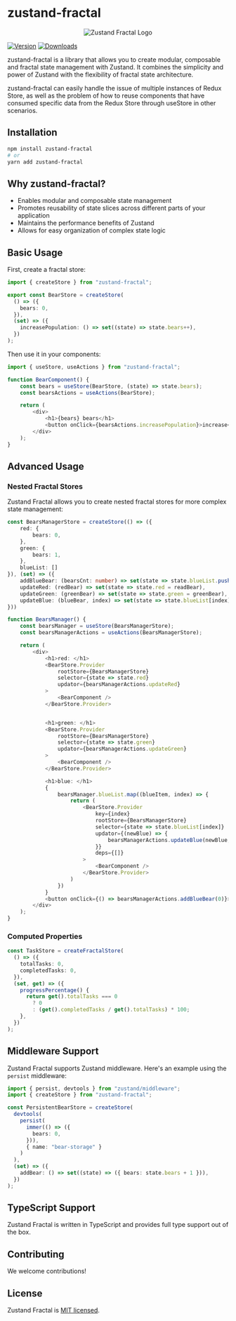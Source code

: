 # zustand-fractal

<p align="center">
	<img src="https://img.alicdn.com/imgextra/i2/O1CN011N4AN11QnfRWmTt2D_!!6000000002021-0-tps-1024-1024.jpg" alt="Zustand Fractal Logo" />
</p>

[![Version](https://img.shields.io/npm/v/zustand-fractal?style=flat&colorA=000000&colorB=000000)](https://www.npmjs.com/package/zustand-fractal)
[![Downloads](https://img.shields.io/npm/dt/zustand-fractal.svg?style=flat&colorA=000000&colorB=000000)](https://www.npmjs.com/package/zustand-fractal)

zustand-fractal is a library that allows you to create modular, composable and fractal state management with Zustand. It combines the simplicity and power of Zustand with the flexibility of fractal state architecture.

zustand-fractal can easily handle the issue of multiple instances of Redux Store, as well as the problem of how to reuse components that have consumed specific data from the Redux Store through useStore in other scenarios.

## Installation

```bash
npm install zustand-fractal
# or
yarn add zustand-fractal
```

## Why zustand-fractal?

- Enables modular and composable state management
- Promotes reusability of state slices across different parts of your application
- Maintains the performance benefits of Zustand
- Allows for easy organization of complex state logic

## Basic Usage

First, create a fractal store:

```typescript
import { createStore } from "zustand-fractal";

export const BearStore = createStore(
  () => ({
    bears: 0,
  }),
  (set) => ({
    increasePopulation: () => set((state) => state.bears++),
  })
);
```

Then use it in your components:

```typescript
import { useStore, useActions } from "zustand-fractal";

function BearComponent() {
	const bears = useStore(BearStore, (state) => state.bears);
	const bearsActions = useActions(BearStore);

	return (
		<div>
			<h1>{bears} bears</h1>
			<button onClick={bearsActions.increasePopulation}>increase</button>
		</div>
	);
}
```

## Advanced Usage

### Nested Fractal Stores

Zustand Fractal allows you to create nested fractal stores for more complex state management:

```typescript
const BearsManagerStore = createStore(() => ({
	red: {
		bears: 0,
	},
	green: {
		bears: 1,
	},
	blueList: []
}), (set) => ({
	addBlueBear: (bearsCnt: number) => set(state => state.blueList.push({ bears: bearsCnt })),
	updateRed: (redBear) => set(state => state.red = readBear),
	updateGreen: (greenBear) => set(state => state.green = greenBear),
	updateBlue: (blueBear, index) => set(state => state.blueList[index] = blueBear),
}))

function BearsManager() {
	const bearsManager = useStore(BearsManagerStore);
	const bearsManagerActions = useActions(BearsManagerStore);

	return (
		<div>
			<h1>red: </h1>
			<BearStore.Provider
				rootStore={BearsManagerStore}
				selector={state => state.red}
				updator={bearsManagerActions.updateRed}
			>
				<BearComponent />
			</BearStore.Provider>


			<h1>green: </h1>
			<BearStore.Provider
				rootStore={BearsManagerStore}
				selector={state => state.green}
				updator={bearsManagerActions.updateGreen}
			>
				<BearComponent />
			</BearStore.Provider>

			<h1>blue: </h1>
			{
				bearsManager.blueList.map((blueItem, index) => {
					return (
						<BearStore.Provider
							key={index}
							rootStore={BearsManagerStore}
							selector={state => state.blueList[index]}
							updator={(newBlue) => {
								bearsManagerActions.updateBlue(newBlue, index);
							}}
							deps={[]}
						>
							<BearComponent />
						</BearStore.Provider>
					)
				})
			}
			<button onClick={() => bearsManagerActions.addBlueBear(0)}>add bears</button>
		</div>
	);
}
```

### Computed Properties

```typescript
const TaskStore = createFractalStore(
  () => ({
    totalTasks: 0,
    completedTasks: 0,
  }),
  (set, get) => ({
    progressPercentage() {
      return get().totalTasks === 0
        ? 0
        : (get().completedTasks / get().totalTasks) * 100;
    },
  })
);
```

## Middleware Support

Zustand Fractal supports Zustand middleware. Here's an example using the `persist` middleware:

```typescript
import { persist, devtools } from "zustand/middleware";
import { createStore } from "zustand-fractal";

const PersistentBearStore = createStore(
  devtools(
    persist(
      immer(() => ({
        bears: 0,
      })),
      { name: "bear-storage" }
    )
  ),
  (set) => ({
    addBear: () => set((state) => ({ bears: state.bears + 1 })),
  })
);
```

## TypeScript Support

Zustand Fractal is written in TypeScript and provides full type support out of the box.

## Contributing

We welcome contributions!

## License

Zustand Fractal is [MIT licensed](LICENSE).
